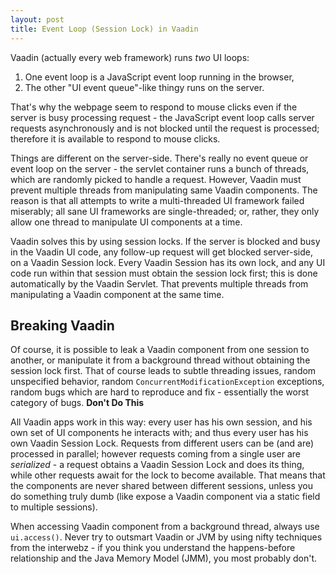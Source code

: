 ```yaml
---
layout: post
title: Event Loop (Session Lock) in Vaadin
---
```


Vaadin (actually every web framework) runs *two* UI loops:

1. One event loop is a JavaScript event loop running in the browser,
2. The other "UI event queue"-like thingy runs on the server.

That's why the webpage seem to respond to mouse clicks even if the server is busy
processing request - the JavaScript event loop calls server requests asynchronously
and is not blocked until the request is processed; therefore it is available to
respond to mouse clicks.

Things are different on the server-side. There's really no event queue or event loop on the server - the servlet container
runs a bunch of threads, which are randomly picked to handle a request.
However, Vaadin must prevent multiple threads from manipulating same Vaadin components.
The reason is that all attempts to write a multi-threaded UI framework failed miserably;
all sane UI frameworks are single-threaded; or, rather, they only allow one thread to manipulate UI components at a time.

Vaadin solves this by using session locks.
If the server is blocked and busy in the Vaadin UI code, any follow-up request will get blocked server-side, on a Vaadin Session lock.
Every Vaadin Session has its own
lock, and any UI code run within that session must obtain the session lock first; this is done
automatically by the Vaadin Servlet. That prevents multiple threads from manipulating a Vaadin component at the same time.

## Breaking Vaadin

Of course, it is possible to leak a Vaadin component from one session to another, or manipulate
it from a background thread without obtaining the session lock first. That of course leads to subtle threading
issues, random unspecified behavior, random `ConcurrentModificationException` exceptions,
random bugs which are hard to reproduce and fix - essentially the
worst category of bugs. **Don't Do This**

All Vaadin apps work in this way: every user has his own session, and his own set of UI components
he interacts with; and thus every user has his own Vaadin Session Lock. Requests from
different users can be (and are) processed in parallel; however requests coming from a single
user are *serialized* - a request obtains a Vaadin Session Lock and does its thing, while other requests await for the lock
to become available. That means that the components are never shared between different sessions, unless you do something
truly dumb (like expose a Vaadin component via a static field to multiple sessions).

When accessing Vaadin component from a background thread, always use `ui.access()`. Never
try to outsmart Vaadin or JVM by using nifty techniques from the interwebz - if you think
you understand the happens-before relationship and the Java Memory Model (JMM), you most probably don't.
